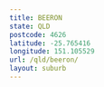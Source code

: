 ```yaml
---
title: BEERON
state: QLD
postcode: 4626
latitude: -25.765416
longitude: 151.105529
url: /qld/beeron/
layout: suburb
---
```

